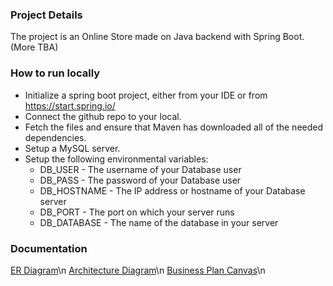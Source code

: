 ### Project Details
The project is an Online Store made on Java backend with Spring Boot. (More TBA)

### How to run locally 
* Initialize a spring boot project, either from your IDE or from https://start.spring.io/
* Connect the github repo to your local.
* Fetch the files and ensure that Maven has downloaded all of the needed dependencies. 
* Setup a MySQL server.
* Setup the following environmental variables:
    * DB_USER - The username of your Database user
    * DB_PASS - The password of your Database user
    * DB_HOSTNAME - The IP address or hostname of your Database server
    * DB_PORT - The port on which your server runs
    * DB_DATABASE - The name of the database in your server


### Documentation
[ER Diagram](https://github.com/SlaviGetov/OnlineStore/blob/main/documentation/erd.png)\n
[Architecture Diagram](https://github.com/SlaviGetov/OnlineStore/blob/main/documentation/architecture_diagram.jpg)\n
[Business Plan Canvas](https://canvanizer.com/canvas/w1dzprYUTXYyq)\n